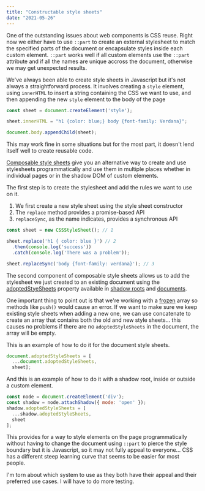 ```yaml
---
title: "Constructable style sheets"
date: "2021-05-26"
---
```


One of the outstanding issues about web components is CSS reuse. Right now we either have to use `::part` to create an external stylesheet to match the specified parts of the document or encapsulate styles inside each custom element. `::part` works well if all custom elements use the `::part` attribute and if all the names are unique accross the document, otherwise we may get unexpected results.

We've always been able to create style sheets in Javascript but it's not always a straightforward process. It involves creating a `style` element, using `innerHTML` to insert a string containing the CSS we want to use, and then appending the new `style` element to the body of the page

```js
const sheet = document.createElement('style');

sheet.innerHTML = "h1 {color: blue;} body {font-family: Verdana}";

document.body.appendChild(sheet);
```

This may work fine in some situations but for the most part, it doesn't lend itself well to create reusable code.

[Composable style sheets](https://developers.google.com/web/updates/2019/02/constructable-stylesheets) give you an alternative way to create and use stylesheets programmatically and use them in multiple places whether in individual pages or in the shadow DOM of custom elements.

The first step is to create the stylesheet and add the rules we want to use on it.

1. We first create a new style sheet using the style sheet constructor
2. The `replace` method provides a promise-based API
3. `replaceSync`, as the name indicates, provides a synchronous API

```js
const sheet = new CSSStyleSheet(); // 1

sheet.replace('h1 { color: blue }') // 2
  .then(console.log('success'))
  .catch(console.log('There was a problem'));

sheet.replaceSync('body {font-family: verdana}'); // 3
```

The second component of composable style sheets allows us to add the stylesheet we just created to an existing document using the [adoptedStyeSheets](https://wicg.github.io/construct-stylesheets/#using-constructed-stylesheets) property available in [shadow roots](https://developer.mozilla.org/en-US/docs/Web/Web_Components/Using_shadow_DOM) and [documents](https://developer.mozilla.org/en/docs/Web/API/Document).

One important thing to point out is that we're working with a [frozen](https://developer.mozilla.org/en-US/docs/Web/JavaScript/Reference/Global_Objects/Object/freeze) array so methods like `push()` would cause an error. If we want to make sure we keep existing style sheets when adding a new one, we can use concatenate to create an array that contains both the old and new style sheets... this causes no problems if there are no `adoptedStyleSheets` in the document, the array will be empty.

This is an example of how to do it for the document style sheets.

```js
document.adoptedStyleSheets = [
  ...document.adoptedStyleSheets,
  sheet];
```

And this is an example of how to do it with a shadow root, inside or outside a custom element.

```js
const node = document.createElement('div');
const shadow = node.attachShadow({ mode: 'open' });
shadow.adoptedStyleSheets = [
  ...shadow.adoptedStyleSheets,
  sheet
];
```

This provides for a way to style elements on the page programmatically without having to change the document using `::part` to pierce the style boundary but it is Javascript, so it may not fully appeal to everyone... CSS has a different steep learning curve that seems to be easier for most people.

I'm torn about which system to use as they both have their appeal and their preferred use cases. I will have to do more testing.
